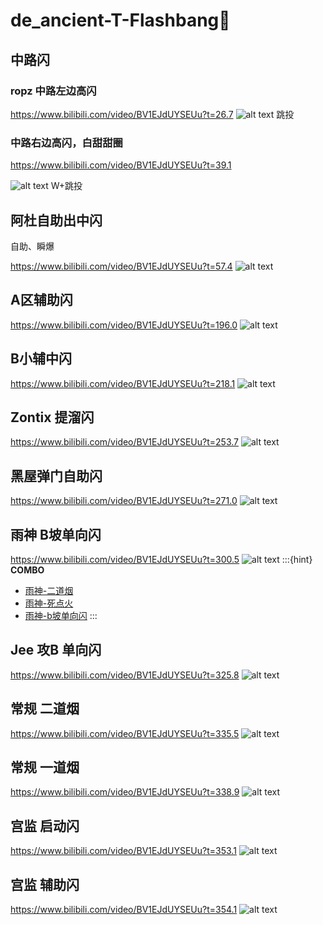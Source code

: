 # de_ancient-T-Flashbang🌟

## 中路闪 

### ropz 中路左边高闪 

https://www.bilibili.com/video/BV1EJdUYSEUu?t=26.7
![alt text](../../assets/de_ancient-T-Flashbang/image-1.png)
跳投

### 中路右边高闪，白甜甜圈

https://www.bilibili.com/video/BV1EJdUYSEUu?t=39.1

![alt text](../../assets/de_ancient-T-Flashbang/image.png)
W+跳投

## 阿杜自助出中闪

自助、瞬爆

https://www.bilibili.com/video/BV1EJdUYSEUu?t=57.4
![alt text](../../assets/de_ancient-T-Flashbang/image-2.png)

## A区辅助闪
https://www.bilibili.com/video/BV1EJdUYSEUu?t=196.0
![alt text](../../assets/de_ancient-T-Flashbang/image-3.png)

## B小辅中闪 
https://www.bilibili.com/video/BV1EJdUYSEUu?t=218.1
![alt text](../../assets/de_ancient-T-Flashbang/image-4.png)


## Zontix 提溜闪
https://www.bilibili.com/video/BV1EJdUYSEUu?t=253.7
![alt text](../../assets/de_ancient-T-Flashbang/image-5.png)

## 黑屋弹门自助闪
https://www.bilibili.com/video/BV1EJdUYSEUu?t=271.0
![alt text](../../assets/de_ancient-T-Flashbang/image-6.png)

## 雨神 B坡单向闪
https://www.bilibili.com/video/BV1EJdUYSEUu?t=300.5
![alt text](../../assets/de_ancient-T-Flashbang/image-7.png)
:::{hint}
**COMBO**

- [雨神-二道烟](./de_ancient-T-Smoke-Grenade.md#雨神-二道烟)
- [雨神-死点火](./de_ancient-T-Molotov.md#雨神-死点火)
- [雨神-b坡单向闪](./de_ancient-T-Flashbang.md#雨神-b坡单向闪)
:::

## Jee 攻B 单向闪
https://www.bilibili.com/video/BV1EJdUYSEUu?t=325.8
![alt text](../../assets/de_ancient-T-Flashbang/image-8.png)

## 常规 二道烟

https://www.bilibili.com/video/BV1EJdUYSEUu?t=335.5
![alt text](../../assets/de_ancient-T-Flashbang/image-9.png)

## 常规 一道烟
https://www.bilibili.com/video/BV1EJdUYSEUu?t=338.9
![alt text](../../assets/de_ancient-T-Flashbang/image-10.png)

## 宫监 启动闪
https://www.bilibili.com/video/BV1EJdUYSEUu?t=353.1
![alt text](../../assets/de_ancient-T-Flashbang/image-11.png)

## 宫监 辅助闪
https://www.bilibili.com/video/BV1EJdUYSEUu?t=354.1
![alt text](../../assets/de_ancient-T-Flashbang/image-12.png)